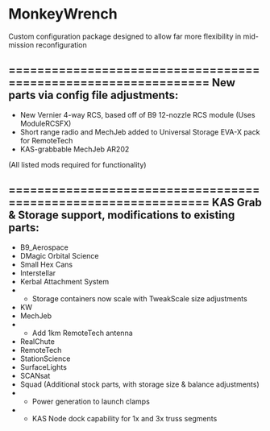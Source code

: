 MonkeyWrench
============

Custom configuration package designed to allow far more flexibility in mid-mission reconfiguration

===============================================================
New parts via config file adjustments:
----------------------------------
+ New Vernier 4-way RCS, based off of B9 12-nozzle RCS module (Uses ModuleRCSFX)
+ Short range radio and MechJeb added to Universal Storage EVA-X pack for RemoteTech
+ KAS-grabbable MechJeb AR202

 (All listed mods required for functionality)

===============================================================
KAS Grab & Storage support, modifications to existing parts:
------------------------
+ B9_Aerospace
+ DMagic Orbital Science
+ Small Hex Cans 
+ Interstellar
+ Kerbal Attachment System
+ + Storage containers now scale with TweakScale size adjustments
+ KW
+ MechJeb
+ + Add 1km RemoteTech antenna
+ RealChute
+ RemoteTech
+ StationScience
+ SurfaceLights
+ SCANsat
+ Squad (Additional stock parts, with storage size & balance adjustments)
+ + Power generation to launch clamps
+ + KAS Node dock capability for 1x and 3x  truss segments




